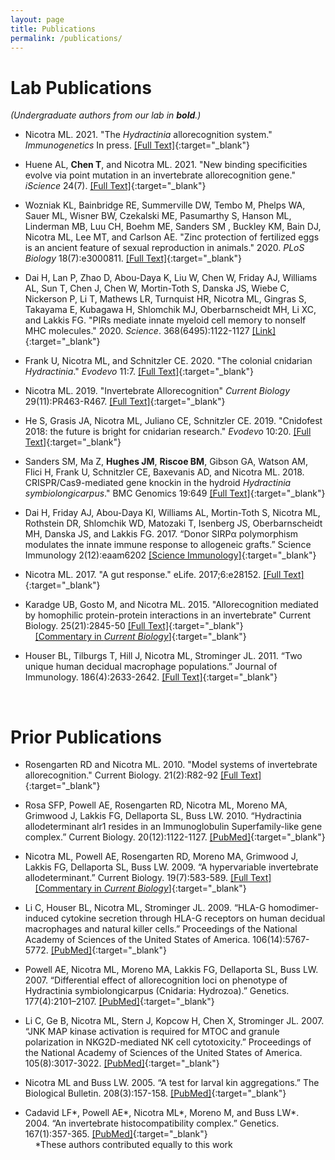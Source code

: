 ```yaml
---
layout: page
title: Publications
permalink: /publications/
---
```



# Lab Publications  

_(Undergraduate authors from our lab in **bold**.)_

- Nicotra ML. 2021. "The _Hydractinia_ allorecognition system." _Immunogenetics_ In press. [\[Full Text\]](https://doi.org/10.1007/s00251-021-01233-6){:target="_blank"}

- Huene AL, **Chen T**, and Nicotra ML. 2021. "New binding specificities evolve via point mutation in an invertebrate allorecognition gene." _iScience_ 24(7). [\[Full Text\]](https://www.cell.com/iscience/fulltext/S2589-0042(21)00779-3#secsectitle0020){:target="_blank"}

- Wozniak KL, Bainbridge RE, Summerville DW, Tembo M, Phelps WA, Sauer ML, Wisner BW, Czekalski ME, Pasumarthy S, Hanson ML, Linderman MB, Luu CH, Boehm ME, Sanders SM , Buckley KM, Bain DJ, Nicotra ML, Lee MT, and Carlson AE. "Zinc protection of fertilized eggs is an ancient feature of sexual reproduction in animals." 2020. _PLoS Biology_ 18(7):e3000811. [\[Full Text\]](https://doi.org/10.1371/journal.pbio.3000811){:target="_blank"}

- Dai H, Lan P, Zhao D, Abou-Daya K, Liu W, Chen W, Friday AJ, Williams AL, Sun T, Chen J, Chen W, Mortin-Toth S, Danska JS, Wiebe C, Nickerson P, Li T, Mathews LR, Turnquist HR, Nicotra ML, Gingras S, Takayama E, Kubagawa H, Shlomchik MJ, Oberbarnscheidt MH, Li XC, and Lakkis FG. "PIRs mediate innate myeloid cell memory to nonself MHC molecules." 2020. _Science_. 368(6495):1122-1127 [\[Link\]](https://doi.org/10.1126/science.aax4040){:target="_blank"}

- Frank U, Nicotra ML, and Schnitzler CE. 2020. "The colonial cnidarian _Hydractinia_." _Evodevo_ 11:7. [\[Full Text\]](https://evodevojournal.biomedcentral.com/articles/10.1186/s13227-020-00151-0){:target="_blank"}

- Nicotra ML. 2019. "Invertebrate Allorecognition" _Current Biology_ 29(11):PR463-R467. [\[Full Text\]](https://doi.org/10.1016/j.cub.2019.03.039){:target="_blank"}

- He S, Grasis JA, Nicotra ML, Juliano CE, Schnitzler CE. 2019. "Cnidofest 2018: the future is bright for cnidarian research." _Evodevo_ 10:20. [\[Full Text\]](10.1186/s13227-019-0134-5){:target="_blank"}

- Sanders SM,​ Ma Z, **Hughes JM**, **Riscoe BM**, Gibson GA, Watson AM, Flici H, Frank U, Schnitzler CE, Baxevanis AD, and Nicotra ML. 2018. CRISPR/Cas9-mediated gene knockin in the hydroid _Hydractinia symbiolongicarpus_." BMC Genomics 19:649 [\[Full Text\]](https://bmcgenomics.biomedcentral.com/articles/10.1186/s12864-018-5032-z){:target="_blank"}

- Dai H, Friday AJ, Abou-Daya KI, Williams AL, Mortin-Toth S, Nicotra ML, Rothstein DR, Shlomchik WD, Matozaki T, Isenberg JS, Oberbarnscheidt MH, Danska JS, and Lakkis FG. 2017. “Donor SIRPα polymorphism modulates the innate immune response to allogeneic grafts.” Science Immunology  2(12):eaam6202 [\[Science Immunology\]](http://immunology.sciencemag.org/content/2/12/eaam6202){:target="_blank"}

- Nicotra ML. 2017. "A gut response." eLife. 2017;6:e28152. [\[Full Text\]](https://elifesciences.org/articles/28152){:target="_blank"}

- Karadge UB, Gosto M, and Nicotra ML. 2015. "Allorecognition mediated by homophilic protein-protein interactions in an invertebrate" Current Biology. 25(21):2845-50 [\[Full Text\]](https://doi.org/10.1016/j.cub.2015.09.030){:target="_blank"}  
&nbsp;&nbsp;&nbsp;&nbsp;[\[Commentary in _Current Biology_\]](http://dx.doi.org/10.1016/j.cub.2015.09.053){:target="_blank"}     

- Houser BL, Tilburgs T, Hill J, Nicotra ML, Strominger JL. 2011. “Two unique human decidual macrophage populations.” Journal of Immunology. 186(4):2633-2642. [\[Full Text\]](https://www.jimmunol.org/content/186/4/2633.long){:target="_blank"}  
<br>

# Prior Publications

- Rosengarten RD and Nicotra ML. 2010. "Model systems of invertebrate allorecognition." Current Biology. 21(2):R82-92 [\[Full Text\]](https://doi.org/10.1016/j.cub.2010.11.061){:target="_blank"}

- Rosa SFP, Powell AE, Rosengarten RD, Nicotra ML, Moreno MA, Grimwood J, Lakkis FG, Dellaporta SL, Buss LW. 2010. “Hydractinia allodeterminant alr1 resides in an Immunoglobulin Superfamily-like gene complex.” Current Biology. 20(12):1122-1127. [\[PubMed\]](https://doi.org/10.1016/j.cub.2010.04.050){:target="_blank"}

- Nicotra ML, Powell AE, Rosengarten RD, Moreno MA, Grimwood J, Lakkis FG, Dellaporta SL, Buss LW. 2009. “A hypervariable invertebrate allodeterminant.” Current Biology. 19(7):583-589. [\[Full Text\]](https://doi.org/10.1016/j.cub.2009.02.040)  
&nbsp;&nbsp;&nbsp;&nbsp;[\[Commentary in _Current Biology_\]](https://doi.org/10.1016/j.cub.2009.02.035){:target="_blank"}

- Li C, Houser BL, Nicotra ML, Strominger JL. 2009. “HLA-G homodimer-induced cytokine secretion through HLA-G receptors on human decidual macrophages and natural killer cells.” Proceedings of the National Academy of Sciences of the United States of America. 106(14):5767-5772. [\[PubMed\]](https://doi.org/10.1073/pnas.0901173106){:target="_blank"}

- Powell AE, Nicotra ML, Moreno MA, Lakkis FG, Dellaporta SL, Buss LW. 2007. “Differential effect of allorecognition loci on phenotype of Hydractinia symbiolongicarpus (Cnidaria: Hydrozoa).” Genetics. 177(4):2101–2107. [\[PubMed\]](https://doi.org/10.1534/genetics.107.075689){:target="_blank"}

- Li C, Ge B, Nicotra ML, Stern J, Kopcow H, Chen X, Strominger JL. 2007. “JNK MAP kinase activation is required for MTOC and granule polarization in NKG2D-mediated NK cell cytotoxicity.” Proceedings of the National Academy of Sciences of the United States of America. 105(8):3017-3022. [\[PubMed\]](https://doi.org/10.1073/pnas.0712310105){:target="_blank"}

- Nicotra ML and Buss LW. 2005. “A test for larval kin aggregations.” The Biological Bulletin. 208(3):157-158. [\[PubMed\]](https://doi.org/10.2307/3593147){:target="_blank"}

- Cadavid LF\*, Powell AE\*, Nicotra ML\*, Moreno M, and Buss LW*. 2004. “An invertebrate histocompatibility complex.” Genetics. 167(1):357-365. [\[PubMed\]](https://doi.org/10.1534/genetics.167.1.357){:target="_blank"}  
&nbsp;&nbsp;&nbsp;&nbsp;\*These authors contributed equally to this work